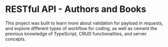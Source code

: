 # RESTful API - Authors and Books

This project was built to learn more about validation for payload in requests, and explore different types of workflow for coding, as well as cement the previous knowledge of TypeScript, CRUD
functionalities, and server concepts.
